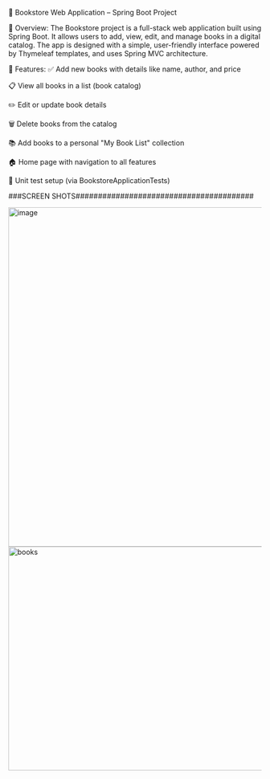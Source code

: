 📘 Bookstore Web Application – Spring Boot Project

📌 Overview:
The Bookstore project is a full-stack web application built using Spring Boot. It allows users to add, view, edit, and manage books in a digital catalog. The app is designed with a simple, user-friendly interface powered by Thymeleaf templates, and uses Spring MVC architecture.

🚀 Features:
✅ Add new books with details like name, author, and price

📋 View all books in a list (book catalog)

✏️ Edit or update book details

🗑️ Delete books from the catalog

📚 Add books to a personal "My Book List" collection

🏠 Home page with navigation to all features

🧪 Unit test setup (via BookstoreApplicationTests)


###SCREEN SHOTS########################################


<img width="1352" height="676" alt="image" src="https://github.com/user-attachments/assets/a8748b07-66ff-4902-a779-334ce3eb5e52" />


<img width="1360" height="446" alt="books" src="https://github.com/user-attachments/assets/e14fdb3a-e7df-4bf2-a431-181e660b3e88" />
